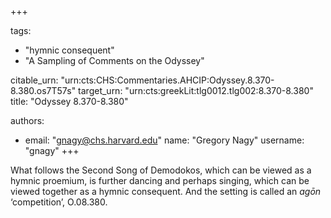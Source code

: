 +++

tags:
- "hymnic consequent"
- "A Sampling of Comments on the Odyssey"

citable_urn: "urn:cts:CHS:Commentaries.AHCIP:Odyssey.8.370-8.380.os7T57s"
target_urn: "urn:cts:greekLit:tlg0012.tlg002:8.370-8.380"
title: "Odyssey 8.370-8.380"

authors:
- email: "gnagy@chs.harvard.edu"
  name: "Gregory Nagy"
  username: "gnagy"
+++

<p>What follows the Second Song of Demodokos, which can be viewed as a hymnic proemium, is further dancing and perhaps singing, which can be viewed together as a hymnic consequent. And the setting is called an <em>agōn</em> ‘competition’, O.08.380. </p>